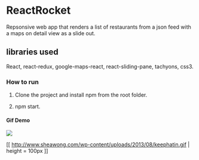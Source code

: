 # ReactRocket

Repsonsive web app that renders a list of restaurants from a json feed with a maps on detail view as a slide out.

## libraries used

React, react-redux, google-maps-react, react-sliding-pane, tachyons, css3.

### How to run

1. Clone the project and install npm from the root folder.

2. npm start.

#### Gif Demo

![](https://media.giphy.com/media/1bILhZq2yAdL8pWcO4/giphy.gif)

[[ http://www.sheawong.com/wp-content/uploads/2013/08/keephatin.gif | height = 100px ]]



